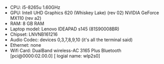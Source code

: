 * CPU: i5-8265u 1.60GHz
* GPU: Intell UHD Graphics 620 (Whiskey Lake) (rev 02)
              NVIDIA GeForce MX110 (rev a2)
* RAM: 8 GB RAM
* Laptop model: Lenovo IDEAPAD s145 (81S90008BR)
* Chipset: LNVNB161216
* Audio Codec: devices 0,3,7,8,9,10 (it's all the terminal said)
* Ethernet: none
* Wifi Card: DualBand wireless-AC 3165 Plus Bluetooth [pci@0000:02.00.0] [ logial name: wlp2s0]
